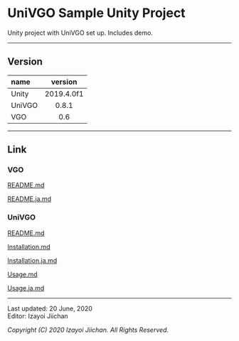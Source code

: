# UniVGO Sample Unity Project

Unity project with UniVGO set up. Includes demo.

___
## Version

|name|version|
|:--|:--:|
|Unity|2019.4.0f1|
|UniVGO|0.8.1|
|VGO|0.6|

___
## Link

### VGO

[README.md](https://github.com/izayoijiichan/VGO/blob/master/README.md)

[README.ja.md](https://github.com/izayoijiichan/VGO/blob/master/README.ja.md)

### UniVGO

[README.md](https://github.com/izayoijiichan/VGO/blob/master/UniVgo/README.md)

[Installation.md](https://github.com/izayoijiichan/VGO/blob/master/Documentation~/UniVGO/Installation.md)

[Installation.ja.md](https://github.com/izayoijiichan/VGO/blob/master/Documentation~/UniVGO/Installation.ja.md)

[Usage.md](https://github.com/izayoijiichan/VGO/blob/master/Documentation~/UniVGO/Usage.md)

[Usage.ja.md](https://github.com/izayoijiichan/VGO/blob/master/Documentation~/UniVGO/Usage.ja.md)

___
Last updated: 20 June, 2020  
Editor: Izayoi Jiichan

*Copyright (C) 2020 Izayoi Jiichan. All Rights Reserved.*
